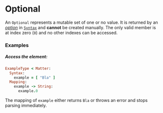 # Optional

An `Optional` represents a mutable set of one or no value. It is returned by an [_option_](//syntax/option.md) in [`Syntax`](//syntax/README.md) and **cannot** be created manually. The only valid member is at index zero \(`0`\) and no other indexes can be accessed.

### Examples

##### **Access the element:**

```ruby
ExampleType < Matter:
  Syntax:
    example = [ "Bla" ]
  Mapping:
    example -> String:
      example.0
```

The mapping of `example` either returns `Bla` or throws an error and stops parsing immediately.

